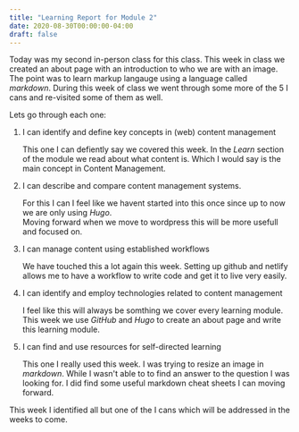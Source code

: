 ```yaml
---
title: "Learning Report for Module 2"
date: 2020-08-30T00:00:00-04:00
draft: false
---
```


Today was my second in-person class for this class. This week in class we created an about page with an introduction 
to who we are with an image. The point was to learn markup langauge using a language called *markdown*. During this week of class
we went through some more of the 5 I cans and re-visited some of them as well. 

Lets go through each one: 

1. I can identify and define key concepts in (web) content management
    
   This one I can defiently say we covered this week. In the *Learn* section of the module we read about what 
   content is. Which I would say is the main concept in Content Management.

2. I can describe and compare content management systems.

   For this I can I feel like we havent started into this once since up to now we are only using *Hugo*.       
   Moving forward when we move to wordpress this will be more usefull and focused on.

3. I can manage content using established workflows

   We have touched this a lot again this week. Setting up github and netlify allows me to have a workflow to
   write code and get it to live very easily.
   
4. I can identify and employ technologies related to content management
    
   I feel like this will always be somthing we cover every learning module. This week we use *GitHub* and 
   *Hugo* to create an about page and write this learning module.
   
5. I can find and use resources for self-directed learning
    
    This one I really used this week. I was trying to resize an image in *markdown*. While I wasn't able to
    to find an answer to the question I was looking for. I did find some useful markdown cheat sheets I can 
    moving forward.
    
This week I identified all but one of the I cans which will be addressed in the weeks to come.

   
